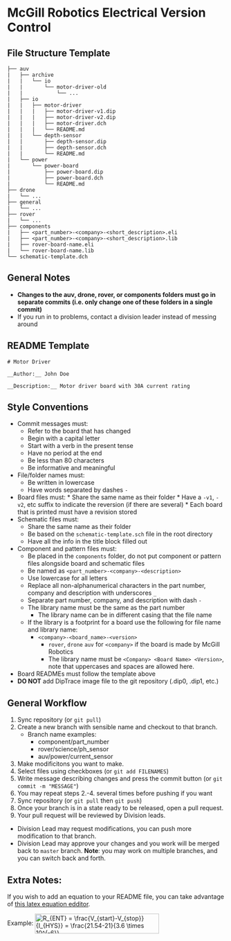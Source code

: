 # McGill Robotics Electrical Version Control

## File Structure Template
```
├── auv
|   ├── archive
|   |   └── io
|   |       └── motor-driver-old
|   |           └── ...
|   ├── io
|   |   ├── motor-driver
|   |   |   ├── motor-driver-v1.dip
|   |   |   ├── motor-driver-v2.dip
|   |   |   ├── motor-driver.dch
|   |   |   └── README.md
|   |   └── depth-sensor
|   |       ├── depth-sensor.dip
|   |       ├── depth-sensor.dch
|   |       └── README.md
|   └── power
|       └── power-board
|           ├── power-board.dip
|           ├── power-board.dch
|           └── README.md
├── drone
|   └── ...
├── general
|   └── ...
├── rover
|   └── ...
├── components
|   ├── <part_number>-<company>-<short_description>.eli
|   ├── <part_number>-<company>-<short_description>.lib
|   ├── rover-board-name.eli
|   └── rover-board-name.lib
└── schematic-template.dch
```

## General Notes
* __Changes to the auv, drone, rover, or components folders must go in
  separate commits (i.e. only change one of these folders in a
  single commit)__
* If you run in to problems, contact a division leader instead of messing
  around

## README Template
```
# Motor Driver

__Author:__ John Doe

__Description:__ Motor driver board with 30A current rating
```

## Style Conventions
  * Commit messages must:
    * Refer to the board that has changed
    * Begin with a capital letter
    * Start with a verb in the present tense
    * Have no period at the end
    * Be less than 80 characters
    * Be informative and meaningful
  * File/folder names must:
    * Be written in lowercase
    * Have words separated by dashes `-`
  *  Board files must:
    * Share the same name as their folder
    * Have a `-v1`, `-v2`, etc suffix to indicate the reversion (if there are
      several)
    * Each board that is printed must have a revision stored
  * Schematic files must:
    * Share the same name as their folder
    * Be based on the `schematic-template.sch` file in the root directory
    * Have all the info in the title block filled out
  * Component and pattern files must:
    * Be placed in the `components` folder, do not put component or pattern
    files alongside board and schematic files
    * Be named as `<part_number>-<company>-<description>`
    * Use lowercase for all letters
    * Replace all non-alphanumerical characters in the part number, company and
    description with underscores `_`
    * Separate part number, company, and description with dash `-`
    * The library name must be the same as the part number
      * The library name can be in different casing that the file name
    * If the library is a footprint for a board use the following for file name
    and library name:
      * `<company>-<board_name>-<version>`
        * `rover`, `drone` `auv` for `<company>` if the board is made by McGill
        Robotics
        * The library name must be `<Company> <Board Name> <Version>`, note that
        uppercases and spaces are allowed here.
  * Board READMEs must follow the template above
  * **DO NOT** add DipTrace image file to the git repository (.dip0, .dip1, etc.)

## General Workflow
1. Sync repository (or `git pull`)
2. Create a new branch with sensible name and checkout to that branch.
    * Branch name examples:
        * component/part_number
        * rover/science/ph_sensor
        * auv/power/current_sensor
3. Make modificitons you want to make.
4. Select files using checkboxes (or `git add FILENAMES`)
5. Write message describing changes and press the commit button
  (or `git commit -m "MESSAGE"`)
6. You may repeat steps 2.-4. several times before pushing if you want
7. Sync repository (or `git pull` then `git push`)
8. Once your branch is in a state ready to be released, open a pull request.
9. Your pull request will be reviewed by Division leads.
  * Division Lead may request modifications, you can push more modification to
  that branch.
  * Division Lead may approve your changes and you work will be merged back to
  `master` branch.
**Note**: you may work on multiple branches, and you can switch back and forth.

## Extra Notes:
If you wish to add an equation to your README file, you can take advantage of
[this latex equation edditor](http://www.sciweavers.org/free-online-latex-equation-editor).

Example:
<img src="http://www.sciweavers.org/tex2img.php?eq=R_%7BENT%7D%20%3D%20%20%5Cfrac%7BV_%7Bstart%7D-V_%7Bstop%7D%7D%7BI_%7BHYS%7D%7D%20%3D%20%20%5Cfrac%7B21.54-21%7D%7B3.6%20%5Ctimes%2010%5E%7B-6%7D%7D%20%20&bc=White&fc=Black&im=jpg&fs=12&ff=arev&edit=0" align="center" border="0" alt="R_{ENT} =  \frac{V_{start}-V_{stop}}{I_{HYS}} =  \frac{21.54-21}{3.6 \times 10^{-6}}  " width="287" height="46" />
